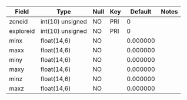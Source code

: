 **Field**|**Type**|**Null**|**Key**|**Default**|**Notes**
-----|-----|-----|-----|-----|-----
zoneid|int(10) unsigned|NO|PRI|0| 
exploreid|int(10) unsigned|NO|PRI|0| 
minx|float(14,6)|NO| |0.000000| 
maxx|float(14,6)|NO| |0.000000| 
miny|float(14,6)|NO| |0.000000| 
maxy|float(14,6)|NO| |0.000000| 
minz|float(14,6)|NO| |0.000000| 
maxz|float(14,6)|NO| |0.000000| 